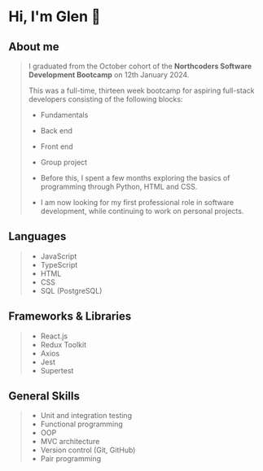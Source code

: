 # Hi, I'm Glen :wave:

## About me
> I graduated from the October cohort of the **Northcoders Software Development Bootcamp** on 12th January 2024.
>
> This was a full-time, thirteen week bootcamp for aspiring full-stack developers consisting of the following blocks:
> - Fundamentals
> - Back end
> - Front end
> - Group project
>
> - Before this, I spent a few months exploring the basics of programming through Python, HTML and CSS.
>
> - I am now looking for my first professional role in software development, while continuing to work on personal projects.

## Languages
> - JavaScript
> - TypeScript
> - HTML
> - CSS
> - SQL (PostgreSQL)

## Frameworks & Libraries
> - React.js
> - Redux Toolkit
> - Axios
> - Jest
> - Supertest

## General Skills
> - Unit and integration testing
> - Functional programming
> - OOP
> - MVC architecture
> - Version control (Git, GitHub)
> - Pair programming

<!---
gcpearse/gcpearse is a ✨ special ✨ repository because its `README.md` (this file) appears on your GitHub profile.
You can click the Preview link to take a look at your changes.
--->
